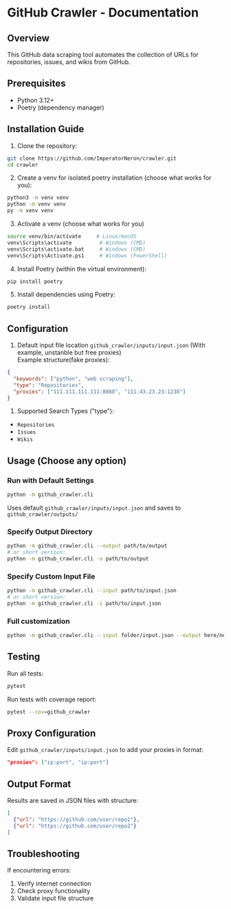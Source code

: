 # GitHub Crawler - Documentation

## Overview
This GitHub data scraping tool automates the collection of URLs for repositories, issues, and wikis from GitHub.

## Prerequisites
- Python 3.12+
- Poetry (dependency manager)

## Installation Guide

1. Clone the repository:
```bash
git clone https://github.com/ImperatorNeron/crawler.git
cd crawler
```

2. Create a venv for isolated poetry installation (choose what works for you):
```bash
python3 -m venv venv
python -m venv venv
py -m venv venv
```

3. Activate a venv (choose what works for you)
```bash
source venv/bin/activate     # Linux/macOS
venv\Scripts\activate         # Windows (CMD)
venv\Scripts\activate.bat     # Windows (CMD)
venv\Scripts\Activate.ps1     # Windows (PowerShell)
``` 

4. Install Poetry (within the virtual environment):
```bash
pip install poetry
```

5. Install dependencies using Poetry:
```bash
poetry install
```

## Configuration

1. Default input file location `github_crawler/inputs/input.json` (With example, unstanble but free proxies)  
   Example structure(fake proxies):
```json
{
  "keywords": ["python", "web scraping"],
  "type": "Repositories",
  "proxies": ["111.111.111.111:8888", "111.43.23.23:1238"]
}
```

1. Supported Search Types ("type"):
- `Repositories`
- `Issues`
- `Wikis`

## Usage (Сhoose any option)

### Run with Default Settings
```bash
python -m github_crawler.cli
```
Uses default `github_crawler/inputs/input.json` and saves to `github_crawler/outputs/`

### Specify Output Directory
```bash
python -m github_crawler.cli --output path/to/output
# or short version:
python -m github_crawler.cli -o path/to/output
```

### Specify Custom Input File
```bash
python -m github_crawler.cli --input path/to/input.json
# or short version:
python -m github_crawler.cli -i path/to/input.json

```

### Full customization
```bash
python -m github_crawler.cli --input folder/input.json --output here/new
```

## Testing

Run all tests:
```bash
pytest
```

Run tests with coverage report:
```bash
pytest --cov=github_crawler
```

## Proxy Configuration
Edit `github_crawler/inputs/input.json` to add your proxies in format:
```json
"proxies": ["ip:port", "ip:port"]
```

## Output Format
Results are saved in JSON files with structure:
```json
[
  {"url": "https://github.com/user/repo1"},
  {"url": "https://github.com/user/repo2"}
]
```

## Troubleshooting
If encountering errors:
1. Verify internet connection
2. Check proxy functionality
3. Validate input file structure
